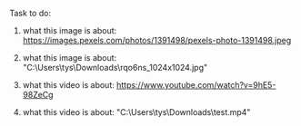 Task to do:

1. what this image is about: https://images.pexels.com/photos/1391498/pexels-photo-1391498.jpeg

2. what this image is about: "C:\Users\tys\Downloads\rqo6ns_1024x1024.jpg"

3. what this video is about: https://www.youtube.com/watch?v=9hE5-98ZeCg

4. what this video is about: "C:\Users\tys\Downloads\test.mp4"
